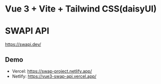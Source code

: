 # Vue 3 + Vite + Tailwind CSS(daisyUI)

# SWAPI API
https://swapi.dev/

## Demo
- Vercel: https://swap-project.netlify.app/
- Netlify: https://vue3-swap-api.vercel.app/
